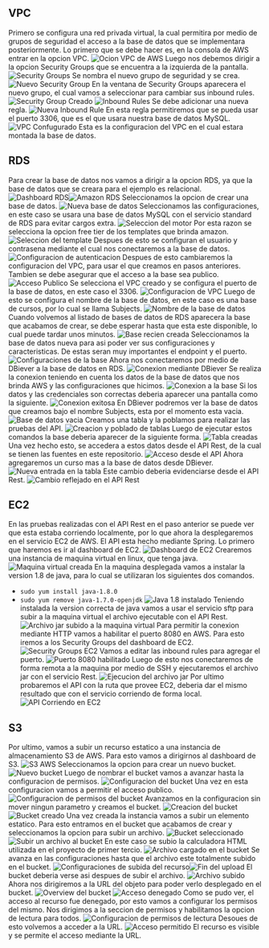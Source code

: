 ## VPC
Primero se configura una red privada virtual, la cual permitira por medio de grupos de seguridad el acceso a la base de datos que se implementara posteriormente. Lo primero que se debe hacer es, en la consola de AWS entrar en la opcion VPC.
![Ocion VPC de AWS](https://raw.githubusercontent.com/Alejoguzm07/AREP6/master/images/VPC/1.png)
Luego nos debemos dirigir a la opcion Security Groups que se encuentra a la izquierda de la pantalla.
![Security Groups](https://raw.githubusercontent.com/Alejoguzm07/AREP6/master/images/VPC/2.png)
Se nombra el nuevo grupo de seguridad y se crea.
![Nuevo Security Group](https://raw.githubusercontent.com/Alejoguzm07/AREP6/master/images/VPC/3.png)
En la ventana de Security Groups aparecera el nuevo grupo, el cual vamos a seleccionar para cambiar sus inbound rules.
![Security Group Creado](https://raw.githubusercontent.com/Alejoguzm07/AREP6/master/images/VPC/4.png)
![Inbound Rules](https://raw.githubusercontent.com/Alejoguzm07/AREP6/master/images/VPC/5.png)
Se debe adicionar una nueva regla.
![Nueva Inbound Rule](https://raw.githubusercontent.com/Alejoguzm07/AREP6/master/images/VPC/6.png)
En esta regla permitiremos que se pueda usar el puerto 3306, que es el que usara nuestra base de datos MySQL.
![VPC Confugurado](https://raw.githubusercontent.com/Alejoguzm07/AREP6/master/images/VPC/7.png)
Esta es la configuracion del VPC en el cual estara montada la base de datos.
## RDS
Para crear la base de datos nos vamos a dirigir a la opcion RDS, ya que la base de datos que se creara para el ejemplo es relacional.
![Dashboard RDS](https://raw.githubusercontent.com/Alejoguzm07/AREP6/master/images/RDS/1.png)![Amazon RDS](https://raw.githubusercontent.com/Alejoguzm07/AREP6/master/images/RDS/2.png)
Seleccionamos la opcion de crear una base de datos.
![Nueva base de datos](https://raw.githubusercontent.com/Alejoguzm07/AREP6/master/images/RDS/3.png)
Seleccionamos las configuraciones, en este caso se usara una base de datos MySQL con el servicio standard de RDS para evitar cargos extra.
![Seleccion del motor](https://raw.githubusercontent.com/Alejoguzm07/AREP6/master/images/RDS/4.png)
Por esta razon se selecciona la opcion free tier de los templates que brinda amazon.
![Seleccion del template](https://raw.githubusercontent.com/Alejoguzm07/AREP6/master/images/RDS/5.png)
Despues de esto se configuran el usuario y contrasena mediante el cual nos conectaremos a la base de datos.
![Configuracion de autenticacion](https://raw.githubusercontent.com/Alejoguzm07/AREP6/master/images/RDS/6.png)
Despues de esto cambiaremos la configuracion del VPC, para usar el que creamos en pasos anteriores. Tambien se debe asegurar que el acceso a la base sea publico.
![Acceso Publico](https://raw.githubusercontent.com/Alejoguzm07/AREP6/master/images/RDS/7.png)
Se selecciona el VPC creado y se configura el puerto de la base de datos, en este caso el 3306.
![Configuracion de VPC](https://raw.githubusercontent.com/Alejoguzm07/AREP6/master/images/RDS/8.png)
Luego de esto se configura el nombre de la base de datos, en este caso es una base de cursos, por lo cual se llama Subjects.
![Nombre de la base de datos](https://raw.githubusercontent.com/Alejoguzm07/AREP6/master/images/RDS/9.png)
Cuando volvemos al listado de bases de datos de RDS aparecera la base que acabamos de crear, se debe esperar hasta que esta este disponible, lo cual puede tardar unos minutos.
![Base recien creada](https://raw.githubusercontent.com/Alejoguzm07/AREP6/master/images/RDS/10.png)
Seleccionamos la base de datos nueva para asi poder ver sus configuraciones y caracteristicas. De estas seran muy importantes el endpoint y el puerto. 
![Configuraciones de la base](https://raw.githubusercontent.com/Alejoguzm07/AREP6/master/images/RDS/11.png)
Ahora nos conectaremos por medio de DBiever a la base de datos en RDS.
![Conexion mediante DBiever](https://raw.githubusercontent.com/Alejoguzm07/AREP6/master/images/RDS/12.png)
Se realiza la conexion teniendo en cuenta los datos de la base de datos que nos brinda AWS y las configuraciones que hicimos.
![Conexion a la base](https://raw.githubusercontent.com/Alejoguzm07/AREP6/master/images/RDS/13.png)
Si los datos y las credenciales son correctas deberia aparecer una pantalla como la siguiente.
![Conexion exitosa](https://raw.githubusercontent.com/Alejoguzm07/AREP6/master/images/RDS/14.png)
En DBiever podremos ver la base de datos que creamos bajo el nombre Subjects, esta por el momento esta vacia.
![Base de datos vacia](https://raw.githubusercontent.com/Alejoguzm07/AREP6/master/images/RDS/15.png)
Creamos una tabla y la poblamos para realizar las pruebas del API.
![Creacion y poblado de tablas](https://raw.githubusercontent.com/Alejoguzm07/AREP6/master/images/RDS/16.png)
Luego de ejecutar estos comandos la base deberia aparecer de la siguiente forma.
![Tabla creadas](https://raw.githubusercontent.com/Alejoguzm07/AREP6/master/images/RDS/17.png)
Una vez hecho esto, se accedera a estos datos desde el API Rest, de la cual se tienen las fuentes en este repositorio.
![Acceso desde el API](https://raw.githubusercontent.com/Alejoguzm07/AREP6/master/images/RDS/18.png)
Ahora agregaremos un curso mas a la base de datos desde DBiever.
![Nueva entrada en la tabla](https://raw.githubusercontent.com/Alejoguzm07/AREP6/master/images/RDS/19.png)
Este cambio deberia evidenciarse desde el API Rest.
![Cambio reflejado en el API Rest](https://raw.githubusercontent.com/Alejoguzm07/AREP6/master/images/RDS/20.png)
## EC2
En las pruebas realizadas con el API Rest en el paso anterior se puede ver que esta estaba corriendo localmente, por lo que ahora la desplegaremos en el servicio EC2 de AWS. El API esta hecho mediante Spring.
Lo primero que haremos es ir al dashboard de EC2.
![Dashboard de EC2](https://raw.githubusercontent.com/Alejoguzm07/AREP6/master/images/EC2/1.png)
Crearemos una instancia de maquina virtual en linux, que tenga java.
![Maquina virtual creada](https://raw.githubusercontent.com/Alejoguzm07/AREP6/master/images/EC2/2.png)
En la maquina desplegada vamos a instalar la version 1.8 de java, para lo cual se utilizaran los siguientes dos comandos.
 - `sudo yum install java-1.8.0`
 - `sudo yum remove java-1.7.0-openjdk`
![Java 1.8 instalado](https://raw.githubusercontent.com/Alejoguzm07/AREP6/master/images/EC2/3.png)
Teniendo instalada la version correcta de java vamos a usar el servicio sftp para subir a la maquina virtual el archivo ejecutable con el API Rest.
![Archivo jar subido a la maquina virtual](https://raw.githubusercontent.com/Alejoguzm07/AREP6/master/images/EC2/4.png)
Para permitir la conexion mediante HTTP vamos a habilitar el puerto 8080 en AWS. Para esto iremos a los Security Groups del dashboard de EC2.
![Security Groups EC2](https://raw.githubusercontent.com/Alejoguzm07/AREP6/master/images/EC2/5.png)
Vamos a editar las inbound rules para agregar el puerto.
![Puerto 8080 habilitado](https://raw.githubusercontent.com/Alejoguzm07/AREP6/master/images/EC2/6.png)
Luego de esto nos conectaremos de forma remota a la maquina por medio de SSH y ejecutaremos el archivo jar con el servicio Rest.
![Ejecucion del archivo jar](https://raw.githubusercontent.com/Alejoguzm07/AREP6/master/images/EC2/7.png)
Por ultimo probaremos el API con la ruta que provee EC2, deberia dar el mismo resultado que con el servicio corriendo de forma local.
![API Corriendo en EC2](https://raw.githubusercontent.com/Alejoguzm07/AREP6/master/images/EC2/8.png)
## S3
Por ultimo, vamos a subir un recurso estatico a una instancia de almacenamiento S3 de AWS. Para esto vamos a dirigirnos al dashboard de S3.
![S3 AWS](https://raw.githubusercontent.com/Alejoguzm07/AREP6/master/images/S3/1.png)
Seleccionamos la opcion para crear un nuevo bucket.
![Nuevo bucket](https://raw.githubusercontent.com/Alejoguzm07/AREP6/master/images/S3/2.png)
Luego de nombrar el bucket vamos a avanzar hasta la configuracion de permisos.
![Configuracion del bucket](https://raw.githubusercontent.com/Alejoguzm07/AREP6/master/images/S3/3.png)
Una vez en esta configuracion vamos a permitir el acceso publico.
![Configuracion de permisos del bucket](https://raw.githubusercontent.com/Alejoguzm07/AREP6/master/images/S3/4.png)
Avanzamos en la configuracion sin mover ningun parametro y creamos el bucket.
![Creacion del bucket](https://raw.githubusercontent.com/Alejoguzm07/AREP6/master/images/S3/5.png)
![Bucket creado](https://raw.githubusercontent.com/Alejoguzm07/AREP6/master/images/S3/6.png)
Una vez creada la instancia vamos a subir un elemento estatico. Para esto entramos en el bucket que acabamos de crear y seleccionamos la opcion para subir un archivo.
![Bucket seleccionado](https://raw.githubusercontent.com/Alejoguzm07/AREP6/master/images/S3/7.png)
![Subir un archivo al bucket](https://raw.githubusercontent.com/Alejoguzm07/AREP6/master/images/S3/8.png)
En este caso se subio la calculadora HTML utilizada en el proyecto de primer tercio.
![Archivo cargado en el bucket](https://raw.githubusercontent.com/Alejoguzm07/AREP6/master/images/S3/9.png)
Se avanza en las configuraciones hasta que el archivo este totalmente subido en el bucket.
![Configuraciones de subida del recurso](https://raw.githubusercontent.com/Alejoguzm07/AREP6/master/images/S3/10.png)![Fin del upload](https://raw.githubusercontent.com/Alejoguzm07/AREP6/master/images/S3/11.png)
El bucket deberia verse asi despues de subir el archivo.
![Archivo subido](https://raw.githubusercontent.com/Alejoguzm07/AREP6/master/images/S3/13.png)
Ahora nos dirigiremos a la URL del objeto para poder verlo desplegado en el bucket.
![Overview del bucket](https://raw.githubusercontent.com/Alejoguzm07/AREP6/master/images/S3/14.png)
![Acceso denegado](https://raw.githubusercontent.com/Alejoguzm07/AREP6/master/images/S3/15.png)
Como se pudo ver, el acceso al recurso fue denegado, por esto vamos a configurar los permisos del mismo. Nos dirigimos a la seccion de permisos y habilitamos la opcion de lectura para todos.
![Configuracion de permisos de lectura](https://raw.githubusercontent.com/Alejoguzm07/AREP6/master/images/S3/16.png)
Desoues de esto volvemos a acceder a la URL.
![Acceso permitido](https://raw.githubusercontent.com/Alejoguzm07/AREP6/master/images/S3/17.png)
El recurso es visible y se permite el acceso mediante la URL.


